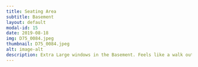 ```yaml
---
title: Seating Area
subtitle: Basement
layout: default
modal-id: 15
date: 2019-08-18
img: D75_0084.jpeg
thumbnail: D75_0084.jpeg
alt: image-alt
description: Extra Large windows in the Basement. Feels like a walk out basement.
---
```

